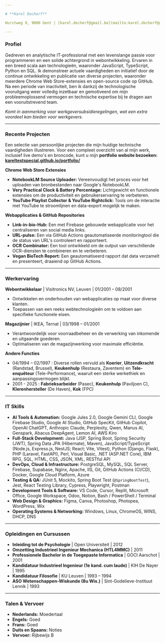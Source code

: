 ```yaml
---

# **Karel Decherf**

Hurstweg 9, 9000 Gent | [karel.decherf@gmail.be](mailto:karel.decherf@gmail.be) | [linkedin.com/in/karel-decherf-8212a9221](https://www.linkedin.com/in/karel-decherf-8212a9221) | [github.com/KarelTestSpecial](https://github.com/KarelTestSpecial)

---
```


### **Profiel**

Gedreven en analytische IT-professional met een levenslange passie voor programmeren en een solide achtergrond in webontwikkeling. Ervaren in een breed scala aan technologieën, waaronder JavaScript, TypeScript, Python en SQL. Ik demonstreer actuele vaardigheden en initiatief door de continue ontwikkeling en publicatie van diverse projecten, waaronder meerdere Chrome Web Store-extensies en open-source code op GitHub. Na een periode van inactiviteit, ben ik dankzij de technologische vooruitgang weer volledig inzetbaar en gemotiveerd om mijn probleemoplossend vermogen en technische expertise bij te dragen aan een vooruitstrevend team.

*Komt in aanmerking voor werkgeversubsidieregelingen, wat een extra voordeel kan bieden voor werkgevers.*

---

### **Recente Projecten**

Een selectie van persoonlijke projecten die mijn huidige technische vaardigheden illustreren. Voor een compleet overzicht van al mijn werk, inclusief live demo's en broncode, kunt u mijn **portfolio website bezoeken: [kareltestspecial.github.io/portfolio/](https://kareltestspecial.github.io/portfolio/)**

**Chrome Web Store Extensies**

* **NotebookLM Source Uploader:** Vereenvoudigt het proces voor het uploaden van bronbestanden naar Google's NotebookLM.  
* **Very Practical Clock & Battery Percentage:** Lichtgewicht en functionele extensies om de productiviteit en gebruikerservaring te verbeteren.  
* **YouTube Playlist Collector & YouTube Rightclick:** Tools om de interactie met YouTube te stroomlijnen en data-export mogelijk te maken.

**Webapplicaties & GitHub Repositories**

* **Link-in-bio-Hub:** Een met Firebase gebouwde webapplicatie voor het centraliseren van social media links.  
* **URL-pulse:** Een via GitHub Actions geautomatiseerde monitoringtool die de status van URL's controleert en rapporteert.  
* **OCR Combinator:** Een tool ontwikkeld om de output van verschillende OCR-diensten te combineren en te verbeteren.  
* **Vegan BioTech Report:** Een geautomatiseerd rapport dat data verzamelt en presenteert, draaiend op GitHub Actions.

---

### **Werkervaring**

**Webontwikkelaar** | Visitronics NV, Leuven | 01/2001 – 08/2001

* Ontwikkelen en onderhouden van webapplicaties op maat voor diverse klanten.  
* Toepassen van een reeks webtechnologieën om te voldoen aan specifieke functionele eisen.

**Magazijnier** | IKEA, Ternat | 03/1998 – 01/2001

* Verantwoordelijk voor voorraadbeheer en de verwerking van inkomende en uitgaande goederen.  
* Optimaliseren van de magazijnwerking voor maximale efficiëntie.

**Andere Functies**

* 04/1994 – 02/1997 :  Diverse rollen vervuld als **Koerier**, **Uitzendkracht** (Randstad, Brussel), **Keukenhulp** (Restaura, Zaventem) en **Tele-enquêteur** (Tele-Performance), waaruit een sterke werkethiek en aanpassingsvermogen blijkt.  
* 2001 \- 2025 :  **Fabrieksarbeider** (Pasec), **Keukenhulp** (Paviljoen C), **Klerenhersteller** (De Haven), **Kok** (FPC)

---

### **IT Skills**

* **AI Tools & Automation:** Google Jules 2.0, Google Gemini CLI, Google Firebase Studio, Google AI Studio, GitHub SpecKit, GitHub Copilot, OpenAI ChatGPT, Anthropic Claude, Perplexity, Qwen, Manus AI, Genspark, Abacus DeepAgent, Lemon AI, AWS Kiro  
* **Full-Stack Development:** Java (JSP, Spring Boot, Spring Security (JWT), Spring Data JPA (Hibernate), Maven), JavaScript/TypeScript (Node.js, Express.js, NestJS; React; Vite, Vitest), Python (Django, Flask), PHP (Laravel, FastAPI), Perl, Visual Basic, .NET (ASP.NET Core), IBM RPG, SQL, HTML, CSS, JSON, XML, RESTful API  
* **DevOps, Cloud & Infrastructure:** PostgreSQL, MySQL, SQL Server, Firebase, Supabase, Nginx, Apache, IIS, Git, GitHub Actions (CI/CD), Docker, Google Cloud Platform, Azure  
* **Testing & QA:** JUnit 5, Mockito, Spring Boot Test (`@SpringBootTest`), Jest, React Testing Library, Cypress, Playwright, Postman  
* **Development Tools & Software:** VS Code, Cursor, Replit, Microsoft Office, Google Workspace, Odoo, Notion, Bash / PowerShell / Terminal  
* **Web Design & Graphics:** Figma, Canva, Photoshop, Photopea, WordPress, Wix  
* **Operating Systems & Networking:** Windows, Linux, ChromeOS, WINS, DHCP, DNS

---

### **Opleidingen en Cursussen**

* **Inleiding tot de Psychologie** | Open Universiteit | 2012  
* **Omzetting Industrieel Ingenieur Mechanica (HTL4MMC)** | 2011  
* **Professionele Bachelor in de Toegepaste Informatica** | GOCI Aarschot | 2001  
* **Kandidatuur Industrieel Ingenieur (1e kand. cum laude)** | KIH De Nayer | 1995  
* **Kandidatuur Filosofie** | KU Leuven | 1993 – 1994  
* **ASO Wetenschappen-Wiskunde (8u Wis.)** | Sint-Godelieve-Instituut Lennik | 1993

---

### **Talen & Vervoer**

* **Nederlands:** Moedertaal  
* **Engels:** Goed  
* **Frans:** Goed  
* **Duits en Spaans:** Noties  
* **Vervoer:** Rijbewijs B
